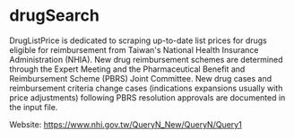 # drugSearch

DrugListPrice is dedicated to scraping up-to-date list prices for drugs eligible for reimbursement from Taiwan's National Health Insurance Administration (NHIA). New drug reimbursement schemes are determined through the Expert Meeting and the Pharmaceutical Benefit and Reimbursement Scheme (PBRS) Joint Committee.
New drug cases and reimbursement criteria change cases (indications expansions usually with price adjustments) following PBRS resolution approvals are documented in the input file.

Website: https://www.nhi.gov.tw/QueryN_New/QueryN/Query1
